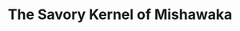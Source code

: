 ---
title: "The Savory Kernel of Mishawaka"
url: /granger/the-savory-kernel-of-mishawaka/
shop: shop
---